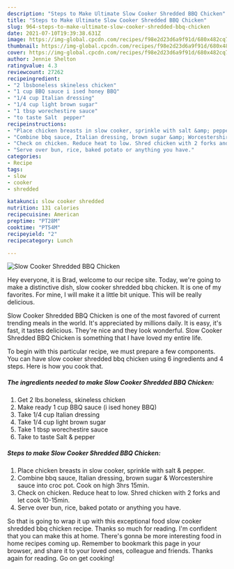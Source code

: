 ```yaml
---
description: "Steps to Make Ultimate Slow Cooker Shredded BBQ Chicken"
title: "Steps to Make Ultimate Slow Cooker Shredded BBQ Chicken"
slug: 964-steps-to-make-ultimate-slow-cooker-shredded-bbq-chicken
date: 2021-07-10T19:39:38.631Z
image: https://img-global.cpcdn.com/recipes/f98e2d23d6a9f91d/680x482cq70/slow-cooker-shredded-bbq-chicken-recipe-main-photo.jpg
thumbnail: https://img-global.cpcdn.com/recipes/f98e2d23d6a9f91d/680x482cq70/slow-cooker-shredded-bbq-chicken-recipe-main-photo.jpg
cover: https://img-global.cpcdn.com/recipes/f98e2d23d6a9f91d/680x482cq70/slow-cooker-shredded-bbq-chicken-recipe-main-photo.jpg
author: Jennie Shelton
ratingvalue: 4.3
reviewcount: 27262
recipeingredient:
- "2 lbsboneless skineless chicken"
- "1 cup BBQ sauce i ised honey BBQ"
- "1/4 cup Italian dressing"
- "1/4 cup light brown sugar"
- "1 tbsp worechestire sauce"
- "to taste Salt  pepper"
recipeinstructions:
- "Place chicken breasts in slow cooker, sprinkle with salt &amp; pepper."
- "Combine bbq sauce, Italian dressing, brown sugar &amp; Worcestershire sauce into croc pot. Cook on high 3hrs 15min."
- "Check on chicken. Reduce heat to low. Shred chicken with 2 forks and let cook 10-15min."
- "Serve over bun, rice, baked potato or anything you have."
categories:
- Recipe
tags:
- slow
- cooker
- shredded

katakunci: slow cooker shredded 
nutrition: 131 calories
recipecuisine: American
preptime: "PT28M"
cooktime: "PT54M"
recipeyield: "2"
recipecategory: Lunch

---
```



![Slow Cooker Shredded BBQ Chicken](https://img-global.cpcdn.com/recipes/f98e2d23d6a9f91d/680x482cq70/slow-cooker-shredded-bbq-chicken-recipe-main-photo.jpg)

Hey everyone, it is Brad, welcome to our recipe site. Today, we're going to make a distinctive dish, slow cooker shredded bbq chicken. It is one of my favorites. For mine, I will make it a little bit unique. This will be really delicious.

Slow Cooker Shredded BBQ Chicken is one of the most favored of current trending meals in the world. It's appreciated by millions daily. It is easy, it's fast, it tastes delicious. They're nice and they look wonderful. Slow Cooker Shredded BBQ Chicken is something that I have loved my entire life.




To begin with this particular recipe, we must prepare a few components. You can have slow cooker shredded bbq chicken using 6 ingredients and 4 steps. Here is how you cook that.

<!--inarticleads1-->

##### The ingredients needed to make Slow Cooker Shredded BBQ Chicken:

1. Get 2 lbs.boneless, skineless chicken
1. Make ready 1 cup BBQ sauce (i ised honey BBQ)
1. Take 1/4 cup Italian dressing
1. Take 1/4 cup light brown sugar
1. Take 1 tbsp worechestire sauce
1. Take to taste Salt &amp; pepper




<!--inarticleads2-->

##### Steps to make Slow Cooker Shredded BBQ Chicken:

1. Place chicken breasts in slow cooker, sprinkle with salt &amp; pepper.
1. Combine bbq sauce, Italian dressing, brown sugar &amp; Worcestershire sauce into croc pot. Cook on high 3hrs 15min.
1. Check on chicken. Reduce heat to low. Shred chicken with 2 forks and let cook 10-15min.
1. Serve over bun, rice, baked potato or anything you have.




So that is going to wrap it up with this exceptional food slow cooker shredded bbq chicken recipe. Thanks so much for reading. I'm confident that you can make this at home. There's gonna be more interesting food in home recipes coming up. Remember to bookmark this page in your browser, and share it to your loved ones, colleague and friends. Thanks again for reading. Go on get cooking!
